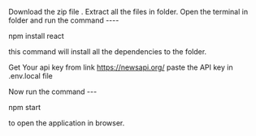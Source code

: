 Download the zip file .
Extract all the files in folder.
Open the terminal in folder and run the command ----    


npm install react

this command will install all the dependencies to the folder.



Get Your api key from link     https://newsapi.org/
paste the API key in .env.local file 



Now run the command ---

npm start 

to open the application in browser.


